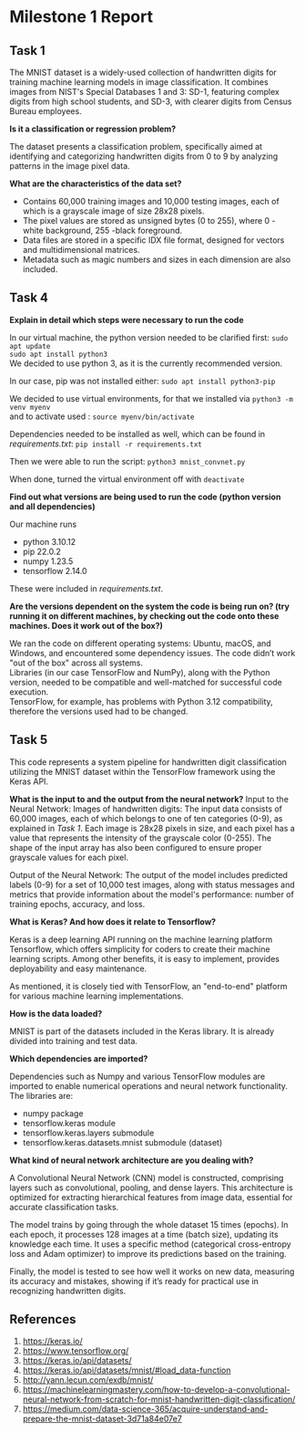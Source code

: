 # Milestone 1 Report
 
## Task 1

The MNIST dataset is a widely-used collection of handwritten digits for training machine learning models in image classification.
It combines images from NIST's Special Databases 1 and 3: SD-1, featuring complex digits from high school students, and SD-3, with clearer digits from Census Bureau employees.

**Is it a classification or regression problem?**

The dataset presents a classification problem, specifically aimed at identifying and categorizing handwritten digits from 0 to 9 by analyzing patterns in the image pixel data.

**What are the characteristics of the data set?**

- Contains 60,000 training images and 10,000 testing images, each of which is a grayscale image of size 28x28 pixels.
- The pixel values are stored as unsigned bytes (0 to 255), where 0 - white background, 255 -black foreground.
- Data files are stored in a specific IDX file format, designed for vectors and multidimensional matrices.
- Metadata such as magic numbers and sizes in each dimension are also included.

## Task 4 
**Explain in detail which steps were necessary to run the code**

In our virtual machine, the python version needed to be clarified first:
`sudo apt update`  
`sudo apt install python3`  
We decided to use python 3, as it is the currently recommended version.

In our case, pip was not installed either:
`sudo apt install python3-pip`  

We decided to use virtual environments, for that we installed via 
`python3 -m venv myenv`   
 and to activate used : 
 `source myenv/bin/activate`  

Dependencies needed to be installed as well, which can be found in *requirements.txt*:
`pip install -r requirements.txt`  

Then we were able to run the script: `python3 mnist_convnet.py`  

When done, turned the virtual environment off with `deactivate`



**Find out what versions are being used to run the code (python version and all dependencies)**

Our machine runs 
- python 3.10.12 
- pip 22.0.2
- numpy 1.23.5
- tensorflow 2.14.0

These were included in *requirements.txt*.


**Are the versions dependent on the system the code is being run on? (try running it on different machines, by checking out the code onto these machines. Does it work out of the box?)** 

We ran the code on different operating systems: Ubuntu, macOS, and Windows, and encountered some dependency issues. The code didn’t work "out of the box" across all systems.  
Libraries (in our case TensorFlow and NumPy), along with the Python version, needed to be compatible and well-matched for successful code execution.   
TensorFlow, for example, has problems with Python 3.12 compatibility, therefore the versions used had to be changed.  


## Task 5

This code represents a system pipeline for handwritten digit classification utilizing the MNIST dataset within the TensorFlow framework using the Keras API.

**What is the input to and the output from the neural network?**
Input to the Neural Network:
Images of handwritten digits: The input data consists of 60,000 images, each of which belongs to one of ten categories (0-9), as explained in *Task 1*. Each image is 28x28 pixels in size, and each pixel has a value that represents the intensity of the grayscale color (0-255). The shape of the input array has also been configured to ensure proper grayscale values for each pixel.  


Output of the Neural Network:
The output of the model includes predicted labels (0-9) for a set of 10,000 test images, along with status messages and metrics that provide information about the model's performance: number of training epochs, accuracy, and loss.



**What is Keras? And how does it relate to Tensorflow?**

Keras is a deep learning API running on the machine learning platform Tensorflow, which offers simplicity for coders to create their machine learning scripts. Among other benefits, it is easy to implement, provides deployability and easy maintenance.

As mentioned, it is closely tied with TensorFlow, an "end-to-end" platform for various machine learning implementations. 


**How is the data loaded?**

MNIST is part of the datasets included in the Keras library. It is already divided into training and test data. 


**Which dependencies are imported?**

Dependencies such as Numpy and various TensorFlow modules are imported to enable numerical operations and neural network functionality.  
The libraries are: 
- numpy package
- tensorflow.keras module
- tensorflow.keras.layers submodule
- tensorflow.keras.datasets.mnist submodule (dataset)


**What kind of neural network architecture are you dealing with?**

A Convolutional Neural Network (CNN) model is constructed, comprising layers such as convolutional, pooling, and dense layers. This architecture is optimized for extracting hierarchical features from image data, essential for accurate classification tasks.

The model trains by going through the whole dataset 15 times (epochs). 
In each epoch, it processes 128 images at a time (batch size), updating its knowledge each time. It uses a specific method (categorical cross-entropy loss and Adam optimizer) to improve its predictions based on the training.

Finally, the model is tested to see how well it works on new data, measuring its accuracy and mistakes, showing if it’s ready for practical use in recognizing handwritten digits.


## References

1) https://keras.io/
2) https://www.tensorflow.org/
3) https://keras.io/api/datasets/
4) https://keras.io/api/datasets/mnist/#load_data-function
5) http://yann.lecun.com/exdb/mnist/
6) https://machinelearningmastery.com/how-to-develop-a-convolutional-neural-network-from-scratch-for-mnist-handwritten-digit-classification/
7) https://medium.com/data-science-365/acquire-understand-and-prepare-the-mnist-dataset-3d71a84e07e7
